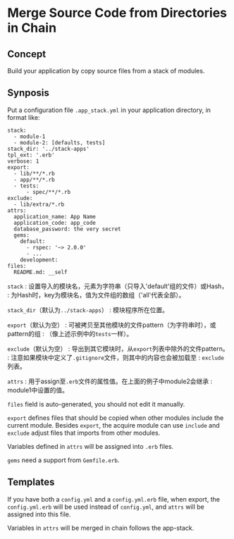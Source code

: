 # Merge Source Code from Directories in Chain

## Concept

Build your application by copy source files from
a stack of modules.

## Synposis

Put a configuration file `.app_stack.yml` in your application
directory, in format like:

    stack: 
      - module-1
      - module-2: [defaults, tests]
    stack_dir: '../stack-apps'
    tpl_ext: '.erb'
    verbose: 1
    export:
      - lib/**/*.rb
      - app/**/*.rb
      - tests:
          - spec/**/*.rb
    exclude:
      - lib/extra/*.rb
    attrs:
      application_name: App Name
      application_code: app_code
      database_password: the very secret
      gems:
        default:
          - rspec: '~> 2.0.0'
          - ...
        development:
    files:
      README.md: __self
 

`stack`
: 设置导入的模块名，元素为字符串（只导入'default'组的文件）或Hash，
: 为Hash时，key为模块名，值为文件组的数组（'all'代表全部）。

`stack_dir`（默认为`../stack-apps`）
: 模块程序所在位置。

`export`（默认为空）
: 可被拷贝至其他模块的文件pattern（为字符串时），或pattern的组
: （像上述示例中的`tests`一样）。

`exclude`（默认为空）
: 导出到其它模块时，从`export`列表中除外的文件pattern。
: 注意如果模块中定义了`.gitignore`文件，则其中的内容也会被加载至
: `exclude`列表。

`attrs`
: 用于assign至`.erb`文件的属性值。在上面的例子中module2会继承
: module1中设置的值。

`files` field is auto-generated, you should not edit it manually.

`export` defines files that should be copied when other modules include
the current module. Besides `export`, the acquire module can use `include`
and `exclude` adjust files that imports from other modules.

Variables defined in `attrs` will be assigned into `.erb` files.

`gems` need a support from `Gemfile.erb`.

## Templates

If you have both a `config.yml` and a `config.yml.erb` file, when export,
the `config.yml.erb` will be used instead of `config.yml`, and `attrs` will
be assigned into this file. 

Variables in `attrs` will be merged in chain follows the app-stack.

